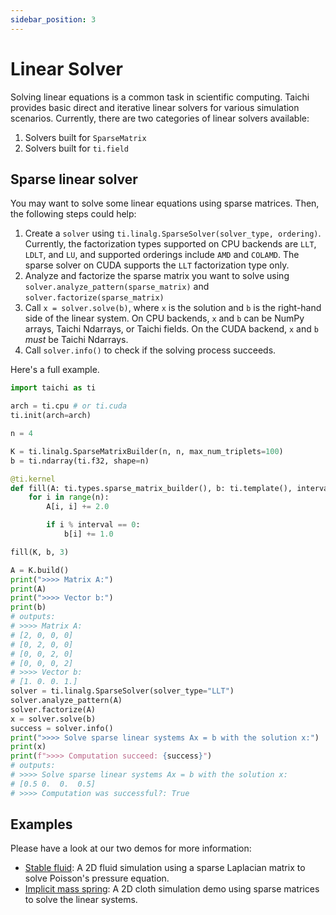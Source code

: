 ```yaml
---
sidebar_position: 3
---
```


# Linear Solver

Solving linear equations is a common task in scientific computing. Taichi provides basic direct and iterative linear solvers for
various simulation scenarios. Currently, there are two categories of linear solvers available:
1. Solvers built for `SparseMatrix`
2. Solvers built for `ti.field`

## Sparse linear solver
You may want to solve some linear equations using sparse matrices.
Then, the following steps could help:
1. Create a `solver` using `ti.linalg.SparseSolver(solver_type, ordering)`. Currently, the factorization types supported on CPU backends are `LLT`, `LDLT`, and `LU`, and supported orderings include `AMD` and `COLAMD`. The sparse solver on CUDA supports the `LLT` factorization type only.
2. Analyze and factorize the sparse matrix you want to solve using `solver.analyze_pattern(sparse_matrix)` and `solver.factorize(sparse_matrix)`
3. Call `x = solver.solve(b)`, where `x` is the solution and `b` is the right-hand side of the linear system. On CPU backends, `x` and `b` can be NumPy arrays, Taichi Ndarrays, or Taichi fields. On the CUDA backend, `x` and `b` *must* be Taichi Ndarrays.
4. Call `solver.info()` to check if the solving process succeeds.

Here's a full example.

```python
import taichi as ti

arch = ti.cpu # or ti.cuda
ti.init(arch=arch)

n = 4

K = ti.linalg.SparseMatrixBuilder(n, n, max_num_triplets=100)
b = ti.ndarray(ti.f32, shape=n)

@ti.kernel
def fill(A: ti.types.sparse_matrix_builder(), b: ti.template(), interval: ti.i32):
    for i in range(n):
        A[i, i] += 2.0

        if i % interval == 0:
            b[i] += 1.0

fill(K, b, 3)

A = K.build()
print(">>>> Matrix A:")
print(A)
print(">>>> Vector b:")
print(b)
# outputs:
# >>>> Matrix A:
# [2, 0, 0, 0]
# [0, 2, 0, 0]
# [0, 0, 2, 0]
# [0, 0, 0, 2]
# >>>> Vector b:
# [1. 0. 0. 1.]
solver = ti.linalg.SparseSolver(solver_type="LLT")
solver.analyze_pattern(A)
solver.factorize(A)
x = solver.solve(b)
success = solver.info()
print(">>>> Solve sparse linear systems Ax = b with the solution x:")
print(x)
print(f">>>> Computation succeed: {success}")
# outputs:
# >>>> Solve sparse linear systems Ax = b with the solution x:
# [0.5 0.  0.  0.5]
# >>>> Computation was successful?: True
```
## Examples

Please have a look at our two demos for more information:
+ [Stable fluid](https://github.com/taichi-dev/taichi/blob/master/python/taichi/examples/simulation/stable_fluid.py): A 2D fluid simulation using a sparse Laplacian matrix to solve Poisson's pressure equation.
+ [Implicit mass spring](https://github.com/taichi-dev/taichi/blob/master/python/taichi/examples/simulation/implicit_mass_spring.py): A 2D cloth simulation demo using sparse matrices to solve the linear systems.
